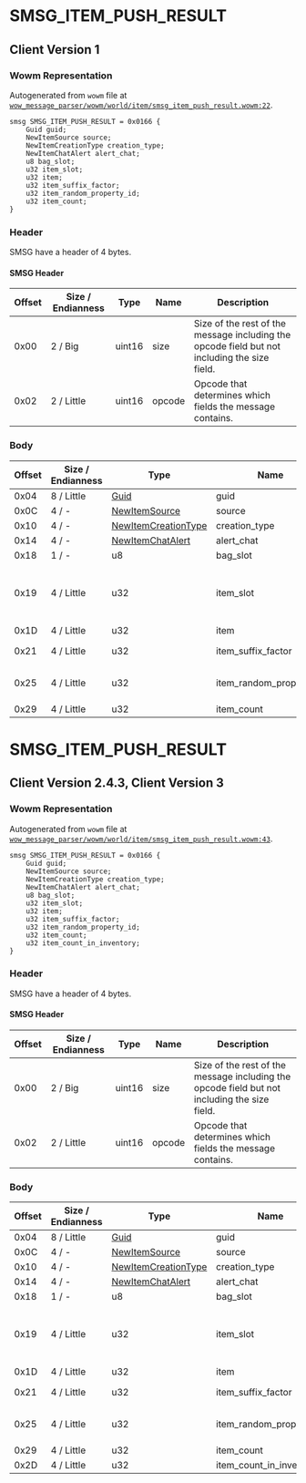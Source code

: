 # SMSG_ITEM_PUSH_RESULT

## Client Version 1

### Wowm Representation

Autogenerated from `wowm` file at [`wow_message_parser/wowm/world/item/smsg_item_push_result.wowm:22`](https://github.com/gtker/wow_messages/tree/main/wow_message_parser/wowm/world/item/smsg_item_push_result.wowm#L22).
```rust,ignore
smsg SMSG_ITEM_PUSH_RESULT = 0x0166 {
    Guid guid;
    NewItemSource source;
    NewItemCreationType creation_type;
    NewItemChatAlert alert_chat;
    u8 bag_slot;
    u32 item_slot;
    u32 item;
    u32 item_suffix_factor;
    u32 item_random_property_id;
    u32 item_count;
}
```
### Header

SMSG have a header of 4 bytes.

#### SMSG Header

| Offset | Size / Endianness | Type   | Name   | Description |
| ------ | ----------------- | ------ | ------ | ----------- |
| 0x00   | 2 / Big           | uint16 | size   | Size of the rest of the message including the opcode field but not including the size field.|
| 0x02   | 2 / Little        | uint16 | opcode | Opcode that determines which fields the message contains.|

### Body

| Offset | Size / Endianness | Type | Name | Description | Comment |
| ------ | ----------------- | ---- | ---- | ----------- | ------- |
| 0x04 | 8 / Little | [Guid](../spec/packed-guid.md) | guid |  |  |
| 0x0C | 4 / - | [NewItemSource](newitemsource.md) | source |  |  |
| 0x10 | 4 / - | [NewItemCreationType](newitemcreationtype.md) | creation_type |  |  |
| 0x14 | 4 / - | [NewItemChatAlert](newitemchatalert.md) | alert_chat |  |  |
| 0x18 | 1 / - | u8 | bag_slot |  |  |
| 0x19 | 4 / Little | u32 | item_slot |  | mangoszero: item slot, but when added to stack: 0xFFFFFFFF |
| 0x1D | 4 / Little | u32 | item |  |  |
| 0x21 | 4 / Little | u32 | item_suffix_factor |  | mangoszero: SuffixFactor |
| 0x25 | 4 / Little | u32 | item_random_property_id |  | mangoszero: random item property id |
| 0x29 | 4 / Little | u32 | item_count |  |  |

# SMSG_ITEM_PUSH_RESULT

## Client Version 2.4.3, Client Version 3

### Wowm Representation

Autogenerated from `wowm` file at [`wow_message_parser/wowm/world/item/smsg_item_push_result.wowm:43`](https://github.com/gtker/wow_messages/tree/main/wow_message_parser/wowm/world/item/smsg_item_push_result.wowm#L43).
```rust,ignore
smsg SMSG_ITEM_PUSH_RESULT = 0x0166 {
    Guid guid;
    NewItemSource source;
    NewItemCreationType creation_type;
    NewItemChatAlert alert_chat;
    u8 bag_slot;
    u32 item_slot;
    u32 item;
    u32 item_suffix_factor;
    u32 item_random_property_id;
    u32 item_count;
    u32 item_count_in_inventory;
}
```
### Header

SMSG have a header of 4 bytes.

#### SMSG Header

| Offset | Size / Endianness | Type   | Name   | Description |
| ------ | ----------------- | ------ | ------ | ----------- |
| 0x00   | 2 / Big           | uint16 | size   | Size of the rest of the message including the opcode field but not including the size field.|
| 0x02   | 2 / Little        | uint16 | opcode | Opcode that determines which fields the message contains.|

### Body

| Offset | Size / Endianness | Type | Name | Description | Comment |
| ------ | ----------------- | ---- | ---- | ----------- | ------- |
| 0x04 | 8 / Little | [Guid](../spec/packed-guid.md) | guid |  |  |
| 0x0C | 4 / - | [NewItemSource](newitemsource.md) | source |  |  |
| 0x10 | 4 / - | [NewItemCreationType](newitemcreationtype.md) | creation_type |  |  |
| 0x14 | 4 / - | [NewItemChatAlert](newitemchatalert.md) | alert_chat |  |  |
| 0x18 | 1 / - | u8 | bag_slot |  |  |
| 0x19 | 4 / Little | u32 | item_slot |  | mangoszero: item slot, but when added to stack: 0xFFFFFFFF |
| 0x1D | 4 / Little | u32 | item |  |  |
| 0x21 | 4 / Little | u32 | item_suffix_factor |  | mangoszero: SuffixFactor |
| 0x25 | 4 / Little | u32 | item_random_property_id |  | mangoszero: random item property id |
| 0x29 | 4 / Little | u32 | item_count |  |  |
| 0x2D | 4 / Little | u32 | item_count_in_inventory |  |  |

